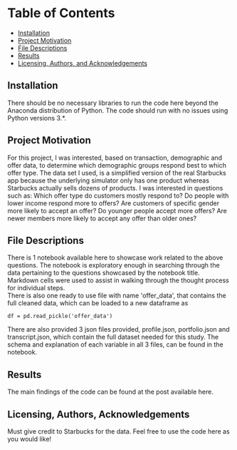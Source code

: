 Table of Contents 
=================
* [Installation](#installation) 
* [Project Motivation](#project-motivation) 
* [File Descriptions](#file-descriptions) 
* [Results](#results) 
* [Licensing, Authors, and Acknowledgements](#licensing,-authors,-and-acknowledgements) 

## Installation
There should be no necessary libraries to run the code here beyond the Anaconda distribution of Python. The code should run with no issues using Python versions 3.*.

## Project Motivation 
For this project, I was interested, based on transaction, demographic and offer data, to determine which demographic groups respond best to which offer type. The data set I used, is a simplified version of the real Starbucks app because the underlying simulator only has one product whereas Starbucks actually sells dozens of products. I was interested in questions such as:
Which offer type do customers mostly respond to? Do people with lower income respond more to offers? Are customers of specific gender more likely to  accept an offer? Do younger people accept more offers? Are newer members more likely to accept any offer than older ones?

## File Descriptions 
There is 1 notebook available here to showcase work related to the above questions. The notebook is exploratory enough in searching through the data pertaining to the questions showcased by the notebook title. Markdown cells were used to assist in walking through the thought process for individual steps. <br/>
There is also one ready to use file with name 'offer_data', that contains the full cleaned data, which can be loaded to a new dataframe as 
```
df = pd.read_pickle('offer_data')
```
There are also provided 3 json files provided, profile.json, portfolio.json and transcript.json, which contain the full dataset needed for this study.
The schema and explanation of each variable in all 3 files, can be found in the notebook.

## Results 
The main findings of the code can be found at the post available here.

## Licensing, Authors, Acknowledgements 
Must give credit to Starbucks for the data. Feel free to use the code here as you would like!

